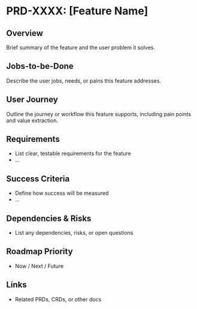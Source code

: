 # PRD-XXXX: [Feature Name]

## Overview
Brief summary of the feature and the user problem it solves.

## Jobs-to-be-Done
Describe the user jobs, needs, or pains this feature addresses.

## User Journey
Outline the journey or workflow this feature supports, including pain points and value extraction.

## Requirements
- List clear, testable requirements for the feature
- ...

## Success Criteria
- Define how success will be measured
- ...

## Dependencies & Risks
- List any dependencies, risks, or open questions

## Roadmap Priority
- Now / Next / Future

## Links
- Related PRDs, CRDs, or other docs 